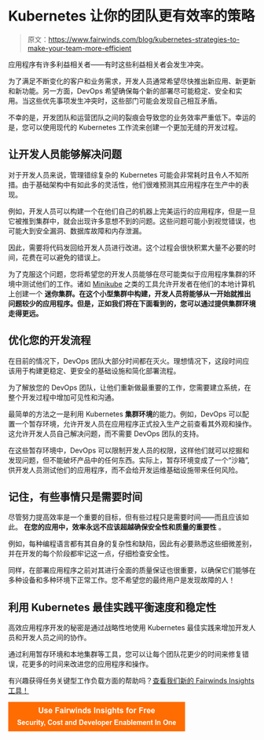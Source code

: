 # Kubernetes 让你的团队更有效率的策略

> 原文：<https://www.fairwinds.com/blog/kubernetes-strategies-to-make-your-team-more-efficient>

 应用程序有许多利益相关者——有时这些利益相关者会发生冲突。

为了满足不断变化的客户和业务需求，开发人员通常希望尽快推出新应用、新更新和新功能。另一方面，DevOps 希望确保每个新的部署尽可能稳定、安全和实用。当这些优先事项发生冲突时，这些部门可能会发现自己相互矛盾。

不幸的是，开发团队和运营团队之间的裂痕会导致您的业务效率严重低下。幸运的是，您可以使用现代的 Kubernetes 工作流来创建一个更加无缝的开发过程。

## **让开发人员能够解决问题**

对于开发人员来说，管理错综复杂的 Kubernetes 可能会非常耗时且令人不知所措。由于基础架构中有如此多的灵活性，他们很难预测其应用程序在生产中的表现。

例如，开发人员可以构建一个在他们自己的机器上完美运行的应用程序，但是一旦它被推到集群中，就会出现许多意想不到的问题。这些问题可能小到视觉错误，也可能大到安全漏洞、数据库故障和内存泄漏。

因此，需要将代码发回给开发人员进行改进。这个过程会很快积累大量不必要的时间，花费在可以避免的错误上。

为了克服这个问题，您将希望您的开发人员能够在尽可能类似于应用程序集群的环境中测试他们的工作。诸如  [Minikube](https://kubernetes.io/docs/tasks/tools/install-minikube/) 之类的工具允许开发者在他们的本地计算机上创建一个  **迷你集群。在这个小型集群中构建，开发人员将能够从一开始就推出问题较少的应用程序。但是，正如我们将在下面看到的，您可以通过提供集群环境走得更远。**

## **优化您的开发流程**

在目前的情况下，DevOps 团队大部分时间都在灭火。理想情况下，这段时间应该用于构建更稳定、更安全的基础设施和简化部署流程。

为了解放您的 DevOps 团队，让他们重新做最重要的工作，您需要建立系统，在整个开发过程中增加可见性和沟通。

最简单的方法之一是利用 Kubernetes **集群环境**的能力。例如，DevOps 可以配置一个暂存环境，允许开发人员在应用程序正式投入生产之前查看其外观和操作。这允许开发人员自己解决问题，而不需要 DevOps 团队的支持。

在这些暂存环境中，DevOps 可以限制开发人员的权限，这样他们就可以挖掘和发现问题，但不能破坏产品中的任何东西。实际上，暂存环境变成了一个“沙箱”,供开发人员测试他们的应用程序，而不会给开发运维基础设施带来任何风险。

## **记住，有些事情只是需要时间**

尽管努力提高效率是一个重要的目标，但有些过程只是需要时间——而且应该如此。  **在您的应用中，效率永远不应该超越确保安全性和质量的重要性** 。

例如，每种编程语言都有其自身的复杂性和缺陷，因此有必要熟悉这些细微差别，并在开发的每个阶段都牢记这一点，仔细检查安全性。

同样，在部署应用程序之前对其进行全面的质量保证也很重要，以确保它们能够在多种设备和多种环境下正常工作。您不希望您的最终用户是发现故障的人！

## **利用 Kubernetes 最佳实践平衡速度和稳定性**

高效应用程序开发的秘密是通过战略性地使用 Kubernetes 最佳实践来增加开发人员和开发人员之间的协作。

通过利用暂存环境和本地集群等工具，您可以让每个团队花更少的时间来修复错误，花更多的时间来改进您的应用程序和操作。

有兴趣获得任务关键型工作负载方面的帮助吗？[查看我们新的 Fairwinds Insights 工具！](/insights)

[![Use Fairwinds Insights for Free Security, Cost and Developer Enablement In One](img/7c86296320eb01b215d8e2755e9c5b9d.png)](https://cta-redirect.hubspot.com/cta/redirect/2184645/34aa4987-a1f9-438a-a145-d7d82d5c479a)